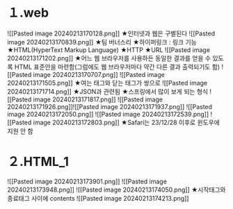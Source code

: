 # １.web
![[Pasted image 20240213170128.png]]
★인터넷과 웹은 구별된다
![[Pasted image 20240213170839.png]]
★팀 버너스리
★하이퍼링크 : 링크 기능
★HTML(HyperText Markup Language)
★HTTP
★URL
![[Pasted image 20240213171202.png]]
★어느 웹 브라우저를 사용하든 동일한 결과를 얻을 수 있도록 HTML 표준안을 마련함(그럼에도 웹 브라우저마다 약간 다른 결과 출력되기도 함)
![[Pasted image 20240213170707.png]]
![[Pasted image 20240213171505.png]]
★여는 태그와 닫는 태그가 쌍으로
![[Pasted image 20240213171714.png]]
★JSON과 관련됨
★스프링에서 많이 보게 되는 형식
![[Pasted image 20240213171817.png]]
![[Pasted image 20240213171926.png]]![[Pasted image 20240213171937.png]]
![[Pasted image 20240213172050.png]]
![[Pasted image 20240213172539.png]]
![[Pasted image 20240213172803.png]]
★Safari는 23/12/28 이후로 윈도우에 지원 안 함

# ２.HTML_1
![[Pasted image 20240213173901.png]]
![[Pasted image 20240213173948.png]]
![[Pasted image 20240213174050.png]]
★시작태그와 종료태그 사이에 contents
![[Pasted image 20240213174213.png]]